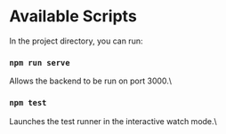 # Available Scripts

In the project directory, you can run:

### `npm run serve`

Allows the backend to be run on port 3000.\

### `npm test`

Launches the test runner in the interactive watch mode.\